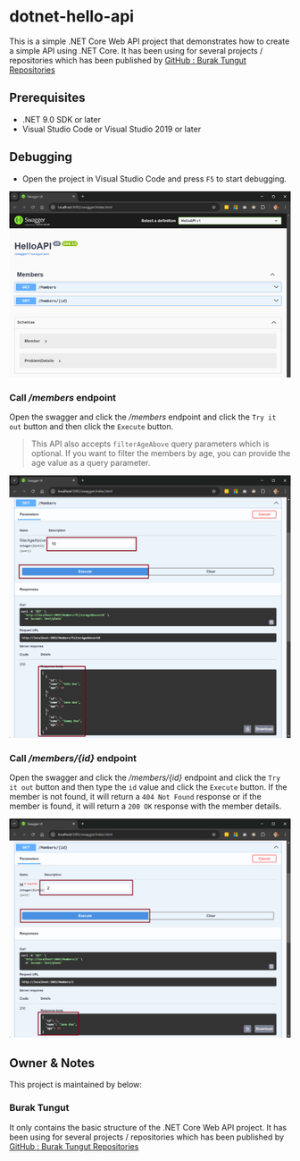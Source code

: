 # dotnet-hello-api

This is a simple .NET Core Web API project that demonstrates how to create a simple API using .NET Core. It has been using for several projects / repositories which has been published by [GitHub : Burak Tungut Repositories](https://github.com/btungut)

## Prerequisites

- .NET 9.0 SDK or later
- Visual Studio Code or Visual Studio 2019 or later

## Debugging

- Open the project in Visual Studio Code and press `F5` to start debugging.

![Debugging and swagger screen](./.img/debug_01.png)

### Call */members* endpoint

Open the swagger and click the */members* endpoint and click the `Try it out` button and then click the `Execute` button.

> This API also accepts `filterAgeAbove` query parameters which is optional. If you want to filter the members by age, you can provide the age value as a query parameter.

![Debugging and swagger screen](./.img/debug_02.png)

### Call */members/{id}* endpoint

Open the swagger and click the */members/{id}* endpoint and click the `Try it out` button and then type the `id` value and click the `Execute` button. If the member is not found, it will return a `404 Not Found` response or if the member is found, it will return a `200 OK` response with the member details.

![Debugging and swagger screen](./.img/debug_03.png)

## Owner & Notes

This project is maintained by below:

### Burak Tungut

It only contains the basic structure of the .NET Core Web API project. It has been using for several projects / repositories which has been published by [GitHub : Burak Tungut Repositories](https://github.com/btungut)
